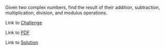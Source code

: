 Given two complex numbers, find the result of their addition, subtraction, multiplication, division, and modulus operations.

Link to [Challenge](https://www.hackerrank.com/challenges/class-1-dealing-with-complex-numbers/problem)

Link to [PDF](./complex-numbers.pdf)

Link to [Solution](./complex.py)
